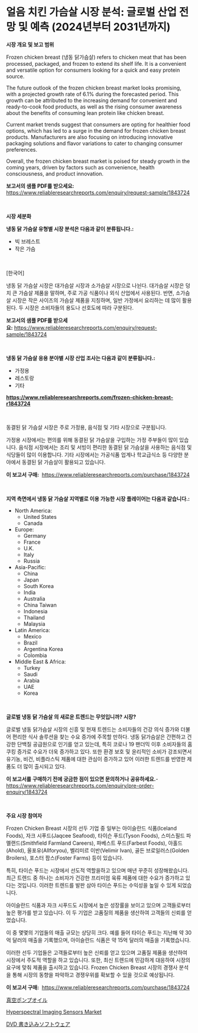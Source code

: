 <p><h1>얼음 치킨 가슴살 시장 분석: 글로벌 산업 전망 및 예측 (2024년부터 2031년까지)</h1></p><p><strong>시장 개요 및 보고 범위</strong></p>
<p><p>Frozen chicken breast (냉동 닭가슴살) refers to chicken meat that has been processed, packaged, and frozen to extend its shelf life. It is a convenient and versatile option for consumers looking for a quick and easy protein source.</p><p>The future outlook of the frozen chicken breast market looks promising, with a projected growth rate of 6.1% during the forecasted period. This growth can be attributed to the increasing demand for convenient and ready-to-cook food products, as well as the rising consumer awareness about the benefits of consuming lean protein like chicken breast.</p><p>Current market trends suggest that consumers are opting for healthier food options, which has led to a surge in the demand for frozen chicken breast products. Manufacturers are also focusing on introducing innovative packaging solutions and flavor variations to cater to changing consumer preferences.</p><p>Overall, the frozen chicken breast market is poised for steady growth in the coming years, driven by factors such as convenience, health consciousness, and product innovation.</p></p>
<p><strong>보고서의 샘플 PDF를 받으세요:</strong> <a href="https://www.reliableresearchreports.com/enquiry/request-sample/1843724">https://www.reliableresearchreports.com/enquiry/request-sample/1843724</a></p>
<p>&nbsp;</p>
<p><strong>시장 세분화</strong></p>
<p><strong>냉동 닭 가슴살 유형별 시장 분석은 다음과 같이 분류됩니다.:</strong></p>
<p><ul><li>빅 브레스트</li><li>작은 가슴</li></ul></p>
<p>&nbsp;</p>
<p><p>[한국어]</p><p>냉동 닭 가슴살 시장은 대가슴살 시장과 소가슴살 시장으로 나뉜다. 대가슴살 시장은 덩치 큰 가슴살 제품을 말하며, 주로 가공 식품이나 외식 산업에서 사용된다. 반면, 소가슴살 시장은 작은 사이즈의 가슴살 제품을 지칭하며, 일반 가정에서 요리하는 데 많이 활용된다. 두 시장은 소비자들의 용도나 선호도에 따라 구분된다.</p></p>
<p><strong>보고서의 샘플 PDF를 받으세요:</strong>&nbsp;<a href="https://www.reliableresearchreports.com/enquiry/request-sample/1843724">https://www.reliableresearchreports.com/enquiry/request-sample/1843724</a></p>
<p>&nbsp;</p>
<p><strong> 냉동 닭 가슴살 응용 분야별 시장 산업 조사는 다음과 같이 분류됩니다.:</strong></p>
<p><ul><li>가정용</li><li>레스토랑</li><li>기타</li></ul></p>
<p><strong><a href="https://www.reliableresearchreports.com/frozen-chicken-breast-r1843724">https://www.reliableresearchreports.com/frozen-chicken-breast-r1843724</a></strong></p>
<p>&nbsp;</p>
<p><p>동결된 닭 가슴살 시장은 주로 가정용, 음식점 및 기타 시장으로 구분됩니다. </p><p>가정용 시장에서는 편의를 위해 동결된 닭 가슴살을 구입하는 가정 주부들이 많이 있습니다. 음식점 시장에서는 조리 및 서빙이 편리한 동결된 닭 가슴살을 사용하는 음식점 및 식당들이 많이 이용합니다. 기타 시장에서는 가공식품 업계나 학교급식소 등 다양한 분야에서 동결된 닭 가슴살이 활용되고 있습니다.</p></p>
<p><strong>이 보고서 구매:</strong>&nbsp; <a href="https://www.reliableresearchreports.com/purchase/1843724">https://www.reliableresearchreports.com/purchase/1843724</a></p>
<p>&nbsp;</p>
<p><strong>지역 측면에서 냉동 닭 가슴살 지역별로 이용 가능한 시장 플레이어는 다음과 같습니다.:</strong></p>
<p><ul>
    <li>
        North America:
        <ul>
            <li>United States</li>
            <li>Canada</li>
        </ul>
    </li>
    <li>
        Europe:
        <ul>
            <li>Germany</li>
            <li>France</li>
            <li>U.K.</li>
            <li>Italy</li>
            <li>Russia</li>
        </ul>
    </li>
    <li>
        Asia-Pacific:
        <ul>
            <li>China</li>
            <li>Japan</li>
            <li>South Korea</li>
            <li>India</li>
            <li>Australia</li>
            <li>China Taiwan</li>
            <li>Indonesia</li>
            <li>Thailand</li>
            <li>Malaysia</li>
        </ul>
    </li>
    <li>
        Latin America:
        <ul>
            <li>Mexico</li>
            <li>Brazil</li>
            <li>Argentina Korea</li>
            <li>Colombia</li>
        </ul>
    </li>
    <li>
        Middle East & Africa:
        <ul>
            <li>Turkey</li>
            <li>Saudi</li>
            <li>Arabia</li>
            <li>UAE</li>
            <li>Korea</li>
        </ul>
    </li>
    </ul></p>
<p>&nbsp;</p>
<p><strong>글로벌 냉동 닭 가슴살 의 새로운 트렌드는 무엇입니까? 시장?</strong></p>
<p><p>글로벌 냉동 닭가슴살 시장의 신흥 및 현재 트렌드는 소비자들의 건강 의식 증가와 더불어 편리한 식사 솔루션을 찾는 수요 증가에 주목할 만하다. 냉동 닭가슴살은 간편하고 건강한 단백질 공급원으로 인기를 얻고 있는데, 특히 코로나 19 팬더믹 이후 소비자들의 홈 쿠킹 증가로 수요가 더욱 증가하고 있다. 또한 환경 보호 및 윤리적인 소비가 강조되면서 유기농, 비건, 비플라스틱 제품에 대한 관심이 증가하고 있어 이러한 트렌드를 반영한 제품도 더 많이 출시되고 있다.</p></p>
<p><strong>이 보고서를 구매하기 전에 궁금한 점이 있으면 문의하거나 공유하세요.</strong>- <a href="https://www.reliableresearchreports.com/enquiry/pre-order-enquiry/1843724">https://www.reliableresearchreports.com/enquiry/pre-order-enquiry/1843724</a></p>
<p>&nbsp;</p>
<p><strong>주요 시장 참여자</strong></p>
<p><p>Frozen Chicken Breast 시장의 선두 기업 중 일부는 아이슬란드 식품(Iceland Foods), 자크 시푸드(Jaqcee Seafood), 타이슨 푸드(Tyson Foods), 스미스필드 파멜랜드(Smithfield Farmland Careers), 파베스트 푸드(Farbest Foods), 아홀드(Ahold), 올포유(Allforyou), 벨리미르 이반(Velimir Ivan), 골든 브로일러스(Golden Broilers), 포스터 팜스(Foster Farms) 등이 있습니다.</p><p>특히, 타이슨 푸드는 시장에서 선도적 역할을하고 있으며 매년 꾸준히 성장해왔습니다. 최근 트렌드 중 하나는 소비자가 건강한 프리미엄 육류 제품에 대한 수요가 증가하고 있다는 것입니다. 이러한 트렌드를 발판 삼아 타이슨 푸드는 수익성을 높일 수 있게 되었습니다. </p><p>아이슬란드 식품과 자크 시푸드도 시장에서 높은 성장률을 보이고 있으며 고객들로부터 높은 평가를 받고 있습니다. 이 두 기업은 고품질의 제품을 생산하여 고객들의 신뢰를 얻었습니다.</p><p>이 중 몇몇의 기업들의 매출 규모는 상당히 크다. 예를 들어 타이슨 푸드는 지난해 약 30억 달러의 매출을 기록했으며, 아이슬란드 식품은 약 15억 달러의 매출을 기록했습니다.</p><p>이러한 선두 기업들은 고객들로부터 높은 신뢰를 얻고 있으며 고품질 제품을 생산하여 시장에서 주도적 역할을 하고 있습니다. 또한, 최신 트렌드에 민감하게 대응하여 시장의 요구에 맞춰 제품을 출시하고 있습니다. Frozen Chicken Breast 시장의 경쟁사 분석을 통해 시장의 동향을 파악하고 경쟁우위를 확보할 수 있을 것으로 예상됩니다.</p></p>
<p><strong>이 보고서 구매:</strong>&nbsp;&nbsp;<a href="https://www.reliableresearchreports.com/purchase/1843724">https://www.reliableresearchreports.com/purchase/1843724</a></p>
<p><p><a href="https://medium.com/@mookiesville/%E7%9C%9F%E7%A9%BA%E3%83%9D%E3%83%B3%E3%83%97%E3%82%AA%E3%82%A4%E3%83%AB%E5%B8%82%E5%A0%B4%E5%8B%95%E5%90%91%E3%81%A8%E5%B8%82%E5%A0%B4%E5%88%86%E6%9E%90%E3%81%AF-2024%E5%B9%B4%E3%81%8B%E3%82%892031%E5%B9%B4%E3%81%BE%E3%81%A7%E3%81%AE%E6%9C%9F%E9%96%93%E3%81%AB%E4%BA%88%E6%B8%AC%E3%81%95%E3%82%8C%E3%81%A6%E3%81%84%E3%81%BE%E3%81%99-6185883b66d8">真空ポンプオイル</a></p><p><a href="https://butternut-bug-553.notion.site/Hyperspectral-Imaging-Sensors-Market-Size-and-Market-Trends-Complete-Industry-Overview-2024-to-203-07942ae7ac1d46f1aaaabcb8f1ab1b29">Hyperspectral Imaging Sensors Market</a></p><p><a href="https://medium.com/@levihamilton5801940/dvd-burning-software%E5%B8%82%E5%A0%B4%E3%81%AE%E8%A6%8F%E6%A8%A1-cagr-%E3%83%88%E3%83%AC%E3%83%B3%E3%83%89-2024-2030-0a069223f755">DVD 書き込みソフトウェア</a></p></p>